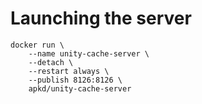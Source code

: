 # Launching the server

```
docker run \
	--name unity-cache-server \
	--detach \
	--restart always \
	--publish 8126:8126 \
	apkd/unity-cache-server
```